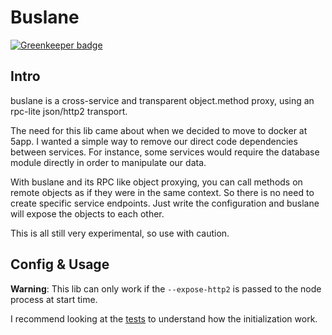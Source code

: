 # Buslane

[![Greenkeeper badge](https://badges.greenkeeper.io/5app/buslane.svg)](https://greenkeeper.io/)

## Intro

buslane is a cross-service and transparent object.method proxy, using an rpc-lite json/http2 transport.

The need for this lib came about when we decided to move to docker at 5app. I wanted a simple way to remove our direct code dependencies between services. For instance, some services would require the database module directly in order to manipulate our data.

With buslane and its RPC like object proxying, you can call methods on remote objects as if they were in the same context. So there is no need to create specific service endpoints. Just write the configuration and buslane will expose the objects to each other.

This is all still very experimental, so use with caution.

## Config & Usage

__Warning__: This lib can only work if the ``--expose-http2`` is passed to the node process at start time.


I recommend looking at the [tests](https://github.com/5app/buslane/tree/master/test) to understand how the initialization work.
